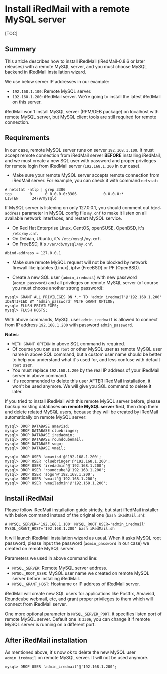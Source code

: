 # Install iRedMail with a remote MySQL server

[TOC]

## Summary

This article describes how to install iRedMail (iRedMail-0.8.6 or later
releases) with a remote MySQL server, and you must choose MySQL backend in
iRedMail installation wizard.

We use below server IP addresses in our example:

* `192.168.1.100`: Remote MySQL server.
* `192.168.1.200`: iRedMail server. We're going to install the latest iRedMail
  on this server.

iRedMail won't install MySQL server (RPM/DEB package) on localhost with remote
MySQL server, but MySQL client tools are still required for remote connection.

## Requirements

In our case, remote MySQL server runs on server `192.168.1.100`. It must accept
remote connection from iRedMail server __BEFORE__ installing iRedMail, and we
must create a new SQL user with password and proper privileges for remote login
from iRedMail server (`192.168.1.200` in our case).

* Make sure your remote MySQL server accepts remote connection from iRedMail
  server. For example, you can check it with command `netstat`:

```
# netstat -ntlp | grep 3306
tcp        0      0 0.0.0.0:3306            0.0.0.0:*               LISTEN      2479/mysqld
```

If MySQL server is listening on only 127.0.0.1, you should comment out
`bind-address` parameter in MySQL config file `my.cnf` to make it listen on all
available network interfaces, and restart MySQL service.

* On Red Hat Enterprise Linux, CentOS, openSUSE, OpenBSD, it's `/etc/my.cnf`.
* On Debian, Ubuntu, it's `/etc/mysql/my.cnf`.
* On FreeBSD, it's `/var/db/mysql/my.cnf`.

```
#bind-address = 127.0.0.1
```

* Make sure remote MySQL request will not be blocked by network firewall like
  iptables (Linux), ipfw (FreeBSD) or PF (OpenBSD).

* Create a new SQL user (`admin_iredmail`) with new password (`admin_password`)
  and all privileges on remote MySQL server (of course you must choose another
  strong password):

```
mysql> GRANT ALL PRIVILEGES ON *.* TO 'admin_iredmail'@'192.168.1.200' IDENTIFIED BY 'admin_password' WITH GRANT OPTION;
mysql> FLUSH PRIVILEGES;
mysql> FLUSH HOSTS;
```

With above commands, MySQL user `admin_iredmail` is allowed to connect from IP
address `192.168.1.200` with password `admin_password`.

__Notes__:

* `WITH GRANT OPTION` in above SQL command is required.
* Of course you can use `root` or other MySQL user as remote MySQL user name
  in above SQL command, but a custom user name should be better to help you
  understand what it's used for, and less confuse with default `root` user.
* You must replace `192.168.1.200` by the real IP address of your iRedMail
  server in above command.
* It's recommended to delete this user AFTER iRedMail installation, it won't
  be used anymore. We will give you SQL command to delete it later.

If you tried to install iRedMail with this remote MySQL server before, please
backup existing databases __on remote MySQL server first__, then drop them and
delete related MySQL users, because they will be created by iRedMail
automatically on remote MySQL server:

```
mysql> DROP DATABASE amavisd;
mysql> DROP DATABASE cluebringer;
mysql> DROP DATABASE iredadmin;
mysql> DROP DATABASE roundcubemail;
mysql> DROP DATABASE sogo;
mysql> DROP DATABASE vmail;

mysql> DROP USER 'amavisd'@'192.168.1.200';
mysql> DROP USER 'cluebringer'@'192.168.1.200';
mysql> DROP USER 'iredadmin'@'192.168.1.200';
mysql> DROP USER 'roundcube'@'192.168.1.200';
mysql> DROP USER 'sogo'@'192.168.1.200';
mysql> DROP USER 'vmail'@'192.168.1.200';
mysql> DROP USER 'vmailadmin'@'192.168.1.200';
```

## Install iRedMail

Please follow iRedMail installation guide strictly, but start iRedMail
installer with below command instead of the original one (`bash iRedMail.sh`):

```
# MYSQL_SERVER='192.168.1.100' MYSQL_ROOT_USER='admin_iredmail' MYSQL_GRANT_HOST='192.168.1.200' bash iRedMail.sh
```

It will launch iRedMail installation wizard as usual. When it asks MySQL root
password, please input the password (`admin_password` in our case) we created
on remote MySQL server.

Parameters we used in above command line:

* `MYSQL_SERVER`: Remote MySQL server address.
* `MYSQL_ROOT_USER`: MySQL user name we created on remote MySQL server before installing iRedMail.
* `MYSQL_GRANT_HOST`: Hostname or IP address of iRedMail server.

iRedMail will create new SQL users for applications like Postfix, Amavisd,
Roundcube webmail, etc, and grant proper privileges to them which will connect
from iRedMail server.

One more optional parameter is `MYSQL_SERVER_PORT`. it specifies listen port
of remote MySQL server. Default one is `3306`, you can change it if remote
MySQL server is running on a different port.

## After iRedMail installation

As mentioned above, it's now ok to delete the new MySQL user `admin_iredmail`
on remote MySQL server. It will not be used anymore.

```
mysql> DROP USER 'admin_iredmail'@'192.168.1.200';
```
